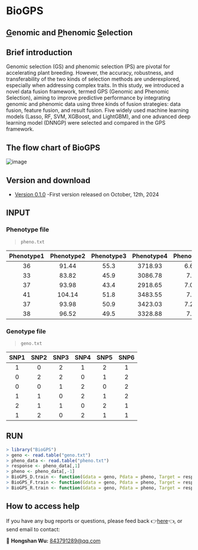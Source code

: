 # BioGPS
## [G](https://github.com/WHSmyself/BioGPS)enomic and [P](https://github.com/WHSmyself/BioGPS)henomic [S](https://github.com/WHSmyself/BioGPS)election <br>

## Brief introduction <br>
Genomic selection (GS) and phenomic selection (PS) are pivotal for accelerating plant breeding. However, the accuracy, robustness, and transferability of the two kinds of selection methods are underexplored, especially when addressing complex traits. In this study, we introduced a novel data fusion framework, termed GPS (Genomic and Phenomic Selection), aiming to improve predictive performance by integrating genomic and phenomic data using three kinds of fusion strategies: data fusion, feature fusion, and result fusion. Five widely used machine learning models (Lasso, RF, SVM, XGBoost, and LightGBM), and one advanced deep learning model (DNNGP) were selected and compared in the GPS framework.

## The flow chart of BioGPS <br>
![image](https://github.com/WHSmyself/BioGPS/blob/main/BioGPS.png)

## Version and download <br>
* [Version 0.1.0](https://github.com/WHSmyself/BioGPS/archive/refs/heads/main.zip) -First version released on October, 12th, 2024<br>

## INPUT
### Phenotype file
> `pheno.txt`

| Phenotype1 | Phenotype2 | Phenotype3 | Phenotype4 | Phenotype5 | Phenotype6 |
| :---: | :---: |  :---: |  :---: |  :---: | :---: |
| 36 | 91.44 | 55.3 | 3718.93 | 6.62 | 31.43 |
| 33 | 83.82 | 45.9 | 3086.78 | 7.1 | 32.99 |
| 37 | 93.98 | 43.4 | 2918.65 | 7.07 | 32.34 |
| 41 | 104.14 | 51.8 | 3483.55 | 7.1 | 32.42 |
| 37 | 93.98 | 50.9 | 3423.03 | 7.27 | 31.03 |
| 38 | 96.52 | 49.5 | 3328.88 | 7.3 | 31.75 |

### Genotype file
> `geno.txt`

| SNP1 | SNP2 | SNP3 | SNP4 | SNP5 | SNP6 |
| :---: | :---: |  :---: |  :---: |  :---: | :---: |
| 1 | 0 | 2 | 1 | 2 | 1 |
| 0 | 2 | 2 | 0 | 1 | 2 |
| 0 | 0 | 1 | 2 | 0 | 2 |
| 1 | 1 | 0 | 2 | 1 | 2 |
| 2 | 1 | 1 | 0 | 2 | 1 |
| 1 | 2 | 0 | 2 | 1 | 1 |


## RUN
```R
> library("BioGPS")
> geno <- read.table("geno.txt")
> pheno_data <- read.table("pheno.txt")
> response <- pheno_data[,1]
> pheno <- pheno_data[,-1]
> BioGPS_D.train <- function(Gdata = geno, Pdata = pheno, Target = response, model = RF_500, k = 5, seed = 123)
> BioGPS_F.train <- function(Gdata = geno, Pdata = pheno, Target = response, model = Lasso_1, k = 5, seed = 123)
> BioGPS_R.train <- function(Gdata = geno, Pdata = pheno, Target = response, model = SVM, k = 5, seed = 123, nrounds = 200)
```

## How to access help <br>
If you have any bug reports or questions, please feed back :point_right:[here](https://github.com/WHSmyself/BioGPS/issues):point_left:, or send email to contact:<br>

:e-mail: **Hongshan Wu:** 843791289@qq.com <br>
